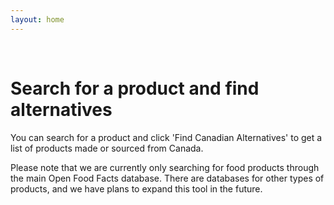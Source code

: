 ```yaml
---
layout: home
---
```


<br>

# Search for a product and find alternatives

You can search for a product and click 'Find Canadian Alternatives' to get a list of products made or sourced from Canada.

Please note that we are currently only searching for food products through the main Open Food Facts database. There are databases for other types of products, and we have plans to expand this tool in the future.

<SearchAndRecommend />